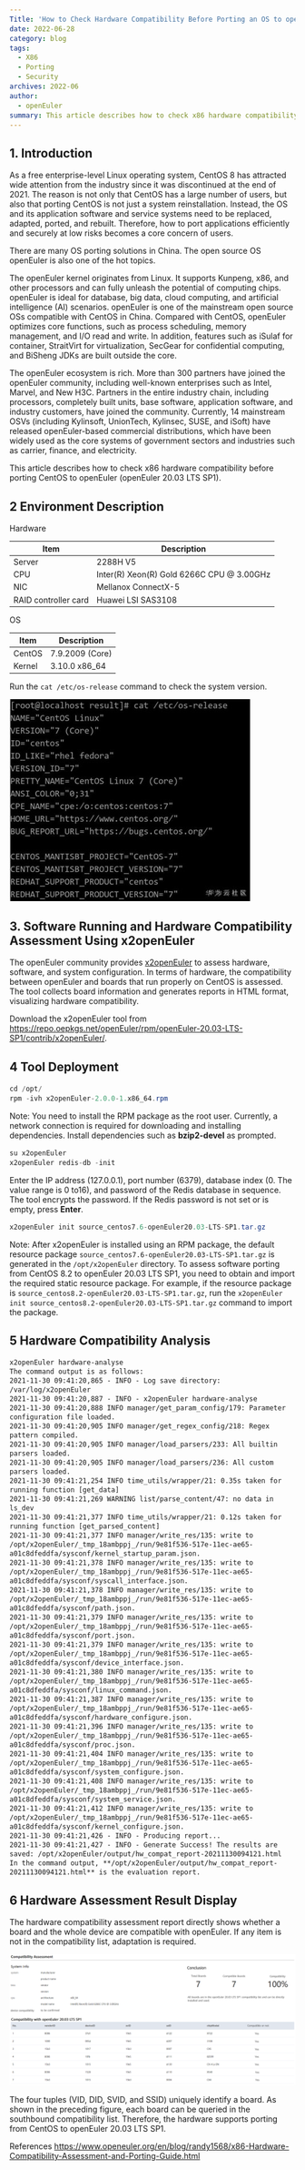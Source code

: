 ```yaml
---
Title: 'How to Check Hardware Compatibility Before Porting an OS to openEuler'
date: 2022-06-28
category: blog
tags:
  - X86
  - Porting
  - Security
archives: 2022-06
author:
  - openEuler
summary: This article describes how to check x86 hardware compatibility before porting an OS to openEuler (openEuler 20.03 LTS SP1).
---
```


## 1. Introduction

As a free enterprise-level Linux operating system, CentOS 8 has attracted wide attention from the industry since it was discontinued at the end of 2021. The reason is not only that CentOS has a large number of users, but also that porting CentOS is not just a system reinstallation. Instead, the OS and its application software and service systems need to be replaced, adapted, ported, and rebuilt. Therefore, how to port applications efficiently and securely at low risks becomes a core concern of users.

There are many OS porting solutions in China. The open source OS openEuler is also one of the hot topics.

The openEuler kernel originates from Linux. It supports Kunpeng, x86, and other processors and can fully unleash the potential of computing chips. openEuler is ideal for database, big data, cloud computing, and artificial intelligence (AI) scenarios. openEuler is one of the mainstream open source OSs compatible with CentOS in China. Compared with CentOS, openEuler optimizes core functions, such as process scheduling, memory management, and I/O read and write. In addition, features such as iSulaf for container, StraitVirt for virtualization, SecGear for confidential computing, and BiSheng JDKs are built outside the core.

The openEuler ecosystem is rich. More than 300 partners have joined the openEuler community, including well-known enterprises such as Intel, Marvel, and New H3C. Partners in the entire industry chain, including processors, completely built units, base software, application software, and industry customers, have joined the community. Currently, 14 mainstream OSVs (including Kylinsoft, UnionTech, Kylinsec, SUSE, and iSoft) have released openEuler-based commercial distributions, which have been widely used as the core systems of government sectors and industries such as carrier, finance, and electricity.

This article describes how to check x86 hardware compatibility before porting CentOS to openEuler (openEuler 20.03 LTS SP1).

## 2 Environment Description

Hardware

| **Item**             | **Description**                           |
| -------------------- | ----------------------------------------- |
| Server               | 2288H V5                                  |
| CPU                  | Inter(R) Xeon(R) Gold 6266C CPU @ 3.00GHz |
| NIC                  | Mellanox ConnectX-5                       |
| RAID controller card | Huawei LSI SAS3108                        |

OS

| **Item** | **Description** |
| -------- | --------------- |
| CentOS   | 7.9.2009 (Core) |
| Kernel   | 3.10.0 x86_64   |

Run the `cat /etc/os-release` command to check the system version.

<img src="./x01.jpg">

## 3. Software Running and Hardware Compatibility Assessment Using x2openEuler

The openEuler community provides [x2openEuler](https://repo.oepkgs.net/openEuler/rpm/openEuler-20.03-LTS-SP1/stable/contrib/x2openEuler/noarch/Packages/) to assess hardware, software, and system configuration. In terms of hardware, the compatibility between openEuler and boards that run properly on CentOS is assessed. The tool collects board information and generates reports in HTML format, visualizing hardware compatibility.

Download the x2openEuler tool from <https://repo.oepkgs.net/openEuler/rpm/openEuler-20.03-LTS-SP1/contrib/x2openEuler/>.

## 4 Tool Deployment

```java
cd /opt/
rpm -ivh x2openEuler-2.0.0-1.x86_64.rpm
```

Note: You need to install the RPM package as the root user. Currently, a network connection is required for downloading and installing dependencies. Install dependencies such as **bzip2-devel** as prompted.

```java
su x2openEuler
x2openEuler redis-db -init
```

Enter the IP address (127.0.0.1), port number (6379), database index (0. The value range is 0 to16), and password of the Redis database in sequence. The tool encrypts the password. If the Redis password is not set or is empty, press **Enter**.

```java
x2openEuler init source_centos7.6-openEuler20.03-LTS-SP1.tar.gz
```

Note: After x2openEuler is installed using an RPM package, the default resource package `source_centos7.6-openEuler20.03-LTS-SP1.tar.gz` is generated in the `/opt/x2openEuler` directory. To assess software porting from CentOS 8.2 to openEuler 20.03 LTS SP1, you need to obtain and import the required static resource package. For example, if the resource package is `source_centos8.2-openEuler20.03-LTS-SP1.tar.gz`, run the `x2openEuler init source_centos8.2-openEuler20.03-LTS-SP1.tar.gz` command to import the package.

## 5 Hardware Compatibility Analysis

```
x2openEuler hardware-analyse
‏The command output is as follows:
2021-11-30 09:41:20,865 - INFO - Log save directory: /var/log/x2openEuler
2021-11-30 09:41:20,887 - INFO - x2openEuler hardware-analyse
2021-11-30 09:41:20,888 INFO manager/get_param_config/179: Parameter configuration file loaded.
2021-11-30 09:41:20,905 INFO manager/get_regex_config/218: Regex pattern compiled.
2021-11-30 09:41:20,905 INFO manager/load_parsers/233: All builtin parsers loaded.
2021-11-30 09:41:20,905 INFO manager/load_parsers/236: All custom parsers loaded.
2021-11-30 09:41:21,254 INFO time_utils/wrapper/21: 0.35s taken for running function [get_data]
2021-11-30 09:41:21,269 WARNING list/parse_content/47: no data in ls_dev
2021-11-30 09:41:21,377 INFO time_utils/wrapper/21: 0.12s taken for running function [get_parsed_content]
2021-11-30 09:41:21,377 INFO manager/write_res/135: write to /opt/x2openEuler/_tmp_18ambppj_/run/9e81f536-517e-11ec-ae65-a01c8dfeddfa/sysconf/kernel_startup_param.json.
2021-11-30 09:41:21,378 INFO manager/write_res/135: write to /opt/x2openEuler/_tmp_18ambppj_/run/9e81f536-517e-11ec-ae65-a01c8dfeddfa/sysconf/syscall_interface.json.
2021-11-30 09:41:21,378 INFO manager/write_res/135: write to /opt/x2openEuler/_tmp_18ambppj_/run/9e81f536-517e-11ec-ae65-a01c8dfeddfa/sysconf/path.json.
2021-11-30 09:41:21,379 INFO manager/write_res/135: write to /opt/x2openEuler/_tmp_18ambppj_/run/9e81f536-517e-11ec-ae65-a01c8dfeddfa/sysconf/port.json.
2021-11-30 09:41:21,379 INFO manager/write_res/135: write to /opt/x2openEuler/_tmp_18ambppj_/run/9e81f536-517e-11ec-ae65-a01c8dfeddfa/sysconf/device_interface.json.
2021-11-30 09:41:21,380 INFO manager/write_res/135: write to /opt/x2openEuler/_tmp_18ambppj_/run/9e81f536-517e-11ec-ae65-a01c8dfeddfa/sysconf/linux_command.json.
2021-11-30 09:41:21,387 INFO manager/write_res/135: write to /opt/x2openEuler/_tmp_18ambppj_/run/9e81f536-517e-11ec-ae65-a01c8dfeddfa/sysconf/hardware_configure.json.
2021-11-30 09:41:21,396 INFO manager/write_res/135: write to /opt/x2openEuler/_tmp_18ambppj_/run/9e81f536-517e-11ec-ae65-a01c8dfeddfa/sysconf/proc.json.
2021-11-30 09:41:21,404 INFO manager/write_res/135: write to /opt/x2openEuler/_tmp_18ambppj_/run/9e81f536-517e-11ec-ae65-a01c8dfeddfa/sysconf/system_configure.json.
2021-11-30 09:41:21,408 INFO manager/write_res/135: write to /opt/x2openEuler/_tmp_18ambppj_/run/9e81f536-517e-11ec-ae65-a01c8dfeddfa/sysconf/system_service.json.
2021-11-30 09:41:21,412 INFO manager/write_res/135: write to /opt/x2openEuler/_tmp_18ambppj_/run/9e81f536-517e-11ec-ae65-a01c8dfeddfa/sysconf/kernel_configure.json.
2021-11-30 09:41:21,426 - INFO - Producing report...
2021-11-30 09:41:21,427 - INFO - Generate Success! The results are saved: /opt/x2openEuler/output/hw_compat_report-20211130094121.html
In the command output, **/opt/x2openEuler/output/hw_compat_report-20211130094121.html** is the evaluation report.
```

## 6 Hardware Assessment Result Display

The hardware compatibility assessment report directly shows whether a board and the whole device are compatible with openEuler. If any item is not in the compatibility list, adaptation is required.

<img src="./x02.png">

The four tuples (VID, DID, SVID, and SSID) uniquely identify a board. As shown in the preceding figure, each board can be queried in the southbound compatibility list. Therefore, the hardware supports porting from CentOS to openEuler 20.03 LTS SP1.

References
<https://www.openeuler.org/en/blog/randy1568/x86-Hardware-Compatibility-Assessment-and-Porting-Guide.html>
